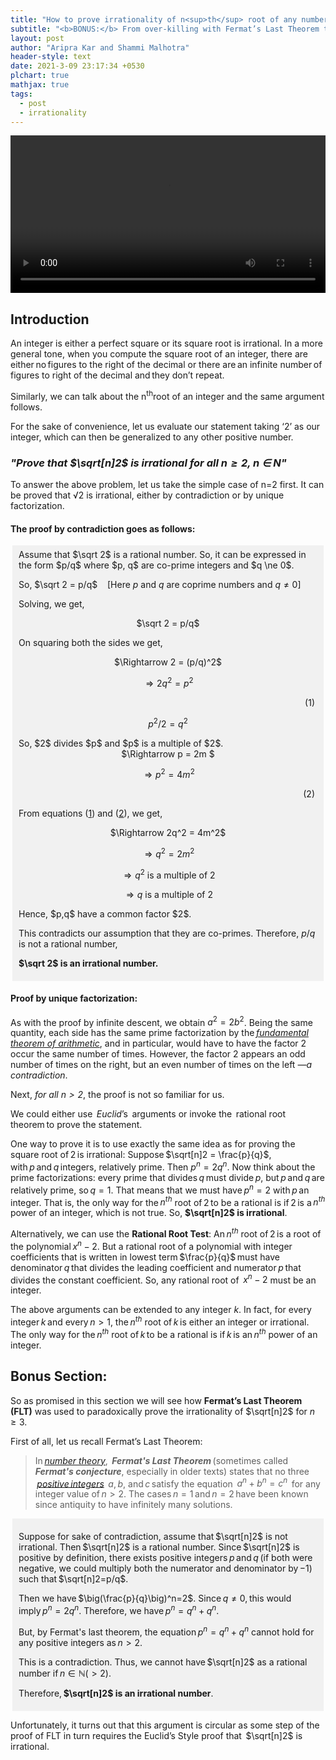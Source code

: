 ```yaml
---
title: "How to prove irrationality of n<sup>th</sup> root of any number"
subtitle: "<b>BONUS:</b> From over-killing with Fermat’s Last Theorem to ending up in bogus proof"
layout: post
author: "Aripra Kar and Shammi Malhotra"
header-style: text
date: 2021-3-09 23:17:34 +0530
plchart: true
mathjax: true
tags:
  - post
  - irrationality
---
```



<video width="100%" controls>
<source src="{{ site.baseurl }}/media/irrationality1.mp4" type="video/mp4">
</video>

## Introduction

An integer is either a perfect square or its square root is irrational. In a more general tone, when you compute the square root of an integer, there are either no figures to the right of the decimal or there are an infinite number of figures to right of the decimal and they don’t repeat. 

Similarly, we can talk about the n<sup>th</sup>root of an integer and the same argument follows.  

For the sake of convenience, let us evaluate our statement taking ‘2’ as our integer, which can then be generalized to any other positive number.  

### *&quot;Prove that $\sqrt[n]2$ is irrational for all $n\ge 2$, n $\in$ N&quot;* 

To answer the above problem, let us take the simple case of n=2 first. It can be proved that √2 is irrational, either by contradiction or by unique factorization. 

#### The proof by contradiction goes as follows:

<div style="background-color:#f1f1f1;margin: 0 3px;padding:6px 10px;">
Assume that $\sqrt 2$ is a rational number. So, it can be expressed in the form $p/q$ where $p, q$ are co-prime integers and $q \ne 0$. <br />

So, $\sqrt 2 = p/q$  &nbsp; &nbsp;[Here $p$ and $q$ are coprime numbers and $q \ne 0$] <br />

Solving, we get, <br />

<center>
$\sqrt 2 = p/q$<br />
</center>

On squaring both the sides we get, <br />

<center>
$\Rightarrow 2 = (p/q)^2$<br />

$\Rightarrow 2q^2 = p^2$ <div style="float:right;margin-right:4px;">&nbsp; (<a name="1.1">1</a>) </div><br />

$p^2/2 = q^2$ <br />
</center>
So, $2$ divides $p$ and $p$ is a multiple of $2$. <br />

<center>
$\Rightarrow p = 2m $ <br />

$\Rightarrow p^2 = 4m^2$ <div style="float:right;margin-right:4px;">&nbsp; (<a name="1.2">2</a>) </div><br />
</center>

From equations (<a href="#1.1">1</a>) and (<a href="#1.2">2</a>), we get, <br />
<center>
$\Rightarrow 2q^2 = 4m^2$ <br />

$\Rightarrow q^2 = 2m^2$ <br />

$\Rightarrow q^2$ is a multiple of $2$ <br />

$\Rightarrow q$ is a multiple of $2$ <br />
</center>
Hence, $p,q$ have a common factor $2$.  <br />


This contradicts our assumption that they are co-primes. Therefore, $p/q$ is not a rational number, <br />

<b>$\sqrt 2$ is an irrational number.</b>

</div>

#### Proof by unique factorization:
As with the proof by infinite descent, we obtain $a^2=2b^2$. Being the same quantity, each side has the same prime factorization by the [_fundamental theorem of arithmetic_](https://en.wikipedia.org/wiki/Fundamental_theorem_of_arithmetic), and in particular, would have to have the factor $2$ occur the same number of times. However, the factor $2$ appears an odd number of times on the right, but an even number of times on the left *—a contradiction*. 

Next, *for all $n>2$*, the proof is not so familiar for us.  

We could either use  *Euclid*’s  arguments or invoke the  rational root theorem to prove the statement. 

One way to prove it is to use exactly the same idea as for proving the square root of $2$ is irrational: Suppose $\sqrt[n]2 = \frac{p}{q}$, with $p$ and $q$ integers, relatively prime. Then $p^n=2q^n$. Now think about the prime factorizations: every prime that divides $q$ must divide $p$, but $p$ and $q$ are relatively prime, so $q=1$. That means that we must have $p^n=2$ with $p$ an integer. That is, the only way for the $n^{th}$ root of $2$ to be a rational is if $2$ is a $n^{th}$ power of an integer, which is not true. So, <b>$\sqrt[n]2$ is irrational</b>.


Alternatively, we can use the **Rational Root Test**: An $n^{th}$ root of $2$ is a root of the polynomial $x^n-2$. But a rational root of a polynomial with integer coefficients that is written in lowest term $\frac{p}{q}$ must have denominator $q$ that divides the leading coefficient and numerator $p$ that divides the constant coefficient. So, any rational root of  
$x^n-2$ must be an integer.

 

The above arguments can be extended to any integer $k$. In fact, for every integer $k$ and every $n>1$, the $n^{th}$ root of $k$ is either an integer or irrational. The only way for the $n^{th}$ root of $k$ to be a rational is if $k$ is an $n^{th}$ power of an integer. 

 

## Bonus Section: 

So as promised in this section we will see how **Fermat’s Last Theorem (FLT)** was used to paradoxically prove the irrationality of $\sqrt[n]2$ for $n\ge3$. 

First of all, let us recall Fermat’s Last Theorem: 

> In [_number theory_](https://en.wikipedia.org/wiki/Number_theory),  **_Fermat's Last Theorem_** (sometimes called  _**Fermat's conjecture**_, especially in older texts) states that no three  [_positive integers_](https://en.wikipedia.org/wiki/Integer)  $a$, $b$, and $c$ satisfy the equation  $a^n + b^n = c^n$  for any integer value of $n>2$. The cases $n = 1$ and $n = 2$ have been known since antiquity to have infinitely many solutions.

<div style="background-color:#f1f1f1;margin: 0 3px;padding:6px 10px;">

Suppose for sake of contradiction, assume that $\sqrt[n]2$ is not irrational. Then $\sqrt[n]2$ is a rational number. Since $\sqrt[n]2$ is positive by definition, there exists positive integers $p$ and $q$ (if both were negative, we could multiply both the numerator and denominator by $−1$) such that $\sqrt[n]2=p/q$. <br />

Then we have $\big(\frac{p}{q}\big)^n=2$. Since $q\ne0$, this would imply $p^n=2q^n$. Therefore, we have $p^n=q^n + q^n$.<br />

But, by Fermat's last theorem, the equation $p^n=q^n + q^n$ cannot hold for any positive integers as $n>2$.<br />

This is a contradiction. Thus, we cannot have $\sqrt[n]2$ as a rational number if $n \in \mathbb{N} (>2)$. <br />

Therefore, <b>$\sqrt[n]2$ is an irrational number</b>.

</div>

Unfortunately, it turns out that this argument is circular as some step of the proof of FLT in turn requires the Euclid’s Style proof that  $\sqrt[n]2$ is irrational.  

